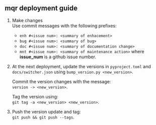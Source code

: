 mqr deployment guide
--------------------

1.  Make changes<br>
    Use commit messages with the following prefixes:<br>
    * `enh #<issue num>: <summary of enhacement>`
    * `bug #<issue num>: <summary of bug>`
    * `doc #<issue num>: <summary of documentation change>`
    * `mnt #<issue num>: <summary of maintenance action>`
    where __issue_num__ is a github issue number.

2.  At the next deployment, update the versions in `pyproject.toml` and `docs/switcher.json`
    using `bump_version.py <new_version>`.

    Commit the version changes with the message:<br>
    `version -> <new_version>`.

    Tag the version using:<br>
    `git tag -a <new_version> <new_version>`.

3.  Push the version update and tag:<br>
    `git push && git push --tags`.
